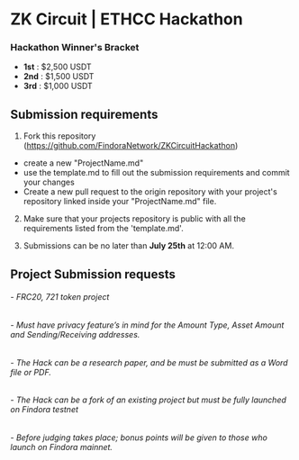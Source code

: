 # ZK Circuit | ETHCC Hackathon

### Hackathon Winner's Bracket

- **1st** : $2,500 USDT
- **2nd** : $1,500 USDT
- **3rd** : $1,000 USDT

## Submission requirements

1. Fork this repository (https://github.com/FindoraNetwork/ZKCircuitHackathon)
  - create a new "ProjectName.md"
  - use the template.md to fill out the submission requirements and commit your changes
  - Create a new pull request to the origin repository with your project's repository linked inside your "ProjectName.md" file. 

2. Make sure that your projects repository is public with all the requirements listed from the 'template.md'. 

3. Submissions can be no later than **July 25th** at 12:00 AM.

## Project Submission requests
###### - FRC20, 721 token project
###### - Must have privacy feature’s in mind for the Amount Type, Asset Amount and Sending/Receiving addresses.
###### - The Hack can be a research paper, and be must be submitted as a Word file or PDF.
###### - The Hack can be a fork of an existing project but must be fully launched on Findora testnet 
###### - Before judging takes place; bonus points will be given to those who launch on Findora mainnet.
